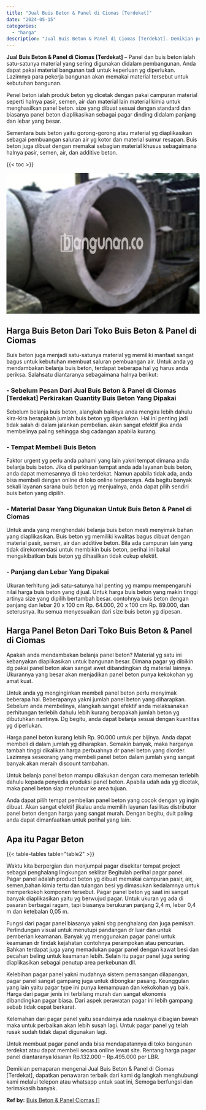 ```yaml
---
title: "Jual Buis Beton & Panel di Ciomas [Terdekat]"
date: "2024-05-15"
categories: 
  - "harga"
description: "Jual Buis Beton & Panel di Ciomas [Terdekat]. Demikian pemaparan mengenai Jual Buis Beton & Panel di Ciomas [Terdekat], dapatkan penawaran terbaik dari kam..."
---
```


**Jual Buis Beton & Panel di Ciomas \[Terdekat\]** – Panel dan buis beton ialah satu-satunya material yang sering digunakan didalam pembangunan. Anda dapat pakai material bangunan tadi untuk keperluan yg diperlukan. Lazimnya para pekerja bangunan akan memakai material tersebut untuk kebutuhan bangunan.

Penel beton ialah produk beton yg dicetak dengan pakai campuran material seperti halnya pasir, semen, air dan material lain material kimia untuk menghasilkan panel beton. size yang dibuat sesuai dengan standard dan biasanya panel beton diaplikasikan sebagai pagar dinding didalam panjang dan lebar yang besar.

Sementara buis beton yaitu gorong-gorong atau material yg diaplikasikan sebagai pembuangan saluran air yg kotor dan material sumur resapan. Buis beton juga dibuat dengan memakai sebagian material khusus sebagaimana halnya pasir, semen, air, dan additive beton.

{{< toc >}}

![Jual Buis Beton & Panel di Ciomas [Terdekat]](/images/jual-panel-buis-beton-murah-05.png)

## Harga Buis Beton Dari Toko Buis Beton & Panel di Ciomas

Buis beton juga menjadi satu-satunya material yg memiliki manfaat sangat bagus untuk kebutuhan membuat saluran pembuangan air. Untuk anda yg mendambakan belanja buis beton, terdapat beberapa hal yg harus anda periksa. Salahsatu diantaranya sebagaimana halnya berikut:

### \- Sebelum Pesan Dari Jual Buis Beton & Panel di Ciomas \[Terdekat\] Perkirakan Quantity Buis Beton Yang Dipakai

Sebelum belanja buis beton, alangkah baiknya anda mengira lebih dahulu kira-kira berapakah jumlah buis beton yg diperlukan. Hal ini penting jadi tidak salah di dalam jalankan pembelian. akan sangat efektif jika anda membelinya paling sehingga sbg cadangan apabila kurang.

### \- Tempat Membeli Buis Beton

Faktor urgent yg perlu anda pahami yang lain yakni tempat dimana anda belanja buis beton. Jika di perkiraan tempat anda ada layanan buis beton, anda dapat memesannya di toko terdekat. Namun apabila tidak ada, anda bisa membeli dengan online di toko online terpercaya. Ada begitu banyak sekali layanan sarana buis beton yg menjualnya, anda dapat pilih sendiri buis beton yang dipilih.

### \- Material Dasar Yang Digunakan Untuk Buis Beton & Panel di Ciomas

Untuk anda yang menghendaki belanja buis beton mesti menyimak bahan yang diaplikasikan. Buis beton yg memiliki kwalitas bagus dibuat dengan material pasir, semen, air dan additive beton. Bila ada campuran lain yang tidak direkomendasi untuk membikin buis beton, perihal ini bakal mengakibatkan buis beton yg dihasilkan tidak cukup efektif.

### \- Panjang dan Lebar Yang Dipakai

Ukuran terhitung jadi satu-satunya hal penting yg mampu mempengaruhi nilai harga buis beton yang dijual. Untuk harga buis beton yang makin tinggi artinya size yang dipilih bertambah besar. contohnya buis beton dengan panjang dan lebar 20 x 100 cm Rp. 64.000, 20 x 100 cm Rp. 89.000, dan seterusnya. Itu semua menyesuaikan dari size buis beton yg dipesan.

## Harga Panel Beton Dari Toko Buis Beton & Panel di Ciomas

Apakah anda mendambakan belanja panel beton? Material yg satu ini kebanyakan diaplikasikan untuk bangunan besar. Dimana pagar yg dibikin dg pakai panel beton akan sangat awet dibandingkan dg material lainnya. Ukurannya yang besar akan menjadikan panel beton punya kekokohan yg amat kuat.

Untuk anda yg menginginkan membeli panel beton perlu menyimak beberapa hal. Beberapanya yakni jumlah panel beton yang diharapkan. Sebelum anda membelinya, alangkah sangat efektif anda melaksanakan perhitungan terlebih dahulu lebih kurang berapakah jumlah beton yg dibutuhkan nantinya. Dg begitu, anda dapat belanja sesuai dengan kuantitas yg diperlukan.

Harga panel beton kurang lebih Rp. 90.000 untuk per bijinya. Anda dapat membeli di dalam jumlah yg diharapkan. Semakin banyak, maka harganya tambah tinggi dikalikan harga perbuahnya dr panel beton yang diorder. Lazimnya seseorang yang membeli panel beton dalam jumlah yang sangat banyak akan meraih discount tambahan.

Untuk belanja panel beton mampu dilakukan dengan cara memesan terlebih dahulu kepada penyedia produksi panel beton. Apabila udah ada yg dicetak, maka panel beton siap meluncur ke area tujuan.

Anda dapat pilih tempat pembelian panel beton yang cocok dengan yg ingin dibuat. Akan sangat efektif jikalau anda memilih layanan fasilitas distributor panel beton dengan harga yang sangat murah. Dengan begitu, duit paling anda dapat dimanfaatkan untuk perihal yang lain.

## Apa itu Pagar Beton

{{< table-tables table="table2" >}}

Waktu kita berpergian dan menjumpai pagar disekitar tempat project sebagai penghalang lingkungan seklitar Begitulah perihal pagar panel. Pagar panel adalah product beton yg dibuat memakai campuran pasir, air, semen,bahan kimia tertu dan tulangan besi yg dimasukan kedalamnya untuk memperkokoh komponen tersebut. Pagar panel beton yg saat ini sangat banyak diaplikasikan yaitu yg berwujud pagar. Untuk ukuran yg ada di pasaran berbagai ragam, tapi biasanya berukuran panjang 2,4 m, lebar 0,4 m dan ketebalan 0,05 m.

Fungsi dari pagar panel biasanya yakni sbg penghalang dan juga pemisah. Perlindungan visual untuk menutupi pandangan dr luar dan untuk pemberian keamanan. Banyak yg menggunakan pagar panel untuk keamanan dr tindak kejahatan contohnya perampokan atau pencurian. Bahkan terdapat juga yang memadukan pagar panel dengan kawat besi dan pecahan beling untuk keamanan lebih. Selain itu pagar panel juga sering diaplikasikan sebagai penutup area perkebunan dll.

Kelebihan pagar panel yakni mudahnya sistem pemasangan dilapangan, pagar panel sangat gampang juga untuk dibongkar pasang. Keunggulan yang lain yaitu pagar type ini punya kemampuan dan kekokohan yg baik. Harga dari pagar jenis ini terbilang murah dan sangat ekonomis dibandingkan pagar biasa. Dari aspek perawatan pagar ini lebih gampang sebab tidak cepat berkarat.

Kelemahan dari pagar panel yaitu seandainya ada rusaknya dibagian bawah maka untuk perbaikan akan lebih susah lagi. Untuk pagar panel yg telah rusak sudah tidak dapat digunakan lagi.

Untuk membuat pagar panel anda bisa mendapatannya di toko bangunan terdekat atau dapat membeli secara online lewat site. Rentang harga pagar panel diantaranya kisaran Rp.132.000 – Rp.495.000 per LBR.

Demikian pemaparan mengenai Jual Buis Beton & Panel di Ciomas \[Terdekat\], dapatkan penawaran terbaik dari kami dg langkah menghubungi kami melalui telepon atau whatsapp untuk saat ini, Semoga berfungsi dan terimakasih banyak.

**Ref by:** [Buis Beton & Panel Ciomas []](https://id.wikipedia.org/wiki/Buis)
